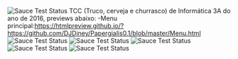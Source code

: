 ![Sauce Test Status](http://wallpaper.ultradownloads.com.br/279928_Papel-de-Parede-Retrato-do-Seu-Madruga-Feliz_2560x1440.jpg)
TCC (Truco, cerveja e churrasco) de Informática 3A do ano de 2016, previews abaixo:
	-Menu principal:https://htmlpreview.github.io/?https://github.com/DJDiney/Papergialis0.1/blob/master/Menu.html
![Sauce Test Status](http://i.imgur.com/UI2i3YY.gif)
![Sauce Test Status](http://i.imgur.com/UI2i3YY.gif)
![Sauce Test Status](http://i.imgur.com/UI2i3YY.gif)
![Sauce Test Status](http://i.imgur.com/UI2i3YY.gif)
![Sauce Test Status](http://i.imgur.com/UI2i3YY.gif)

